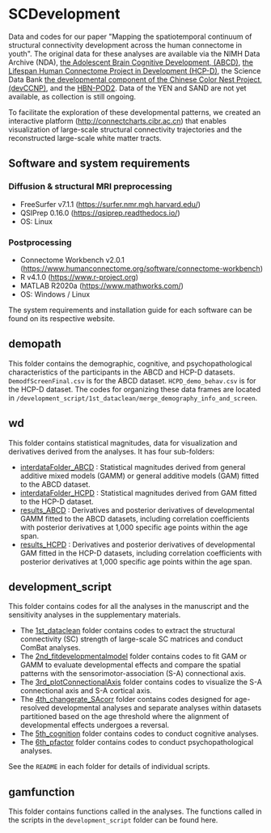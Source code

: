 # SCDevelopment
Data and codes for our paper "Mapping the spatiotemporal continuum of structural connectivity development across the human connectome in youth". 
The original data for these analyses are available via the NIMH Data Archive (NDA),  [the Adolescent Brain Cognitive Development, (ABCD)](https://nda.nih.gov/abcd), [the Lifespan Human Connectome Project in Development (HCP-D)](https://nda.nih.gov/ccf), the Science Data Bank [the developmental component of the Chinese Color Nest Project, (devCCNP)](https://doi.org/10.57760/sciencedb.07478), and the [HBN-POD2](https://github.com/nrdg/HBN-POD2). Data of the YEN and SAND are not yet available, as collection is still ongoing.

To facilitate the exploration of these developmental patterns, we created an interactive platform (http://connectcharts.cibr.ac.cn) that enables visualization of large-scale structural connectivity trajectories and the reconstructed large-scale white matter tracts.

## Software and system requirements
### Diffusion & structural MRI preprocessing
* FreeSurfer v7.1.1 (https://surfer.nmr.mgh.harvard.edu/)
* QSIPrep 0.16.0 (https://qsiprep.readthedocs.io/)
* OS: Linux

### Postprocessing
* Connectome Workbench v2.0.1 (https://www.humanconnectome.org/software/connectome-workbench)
* R v4.1.0 (https://www.r-project.org)
* MATLAB R2020a (https://www.mathworks.com/)
* OS: Windows / Linux

The system requirements and installation guide for each software can be found on its respective website.

## demopath
This folder contains the demographic, cognitive, and psychopathological characteristics of the participants in the ABCD and HCP-D datasets. `DemodfScreenFinal.csv` is for the ABCD dataset. `HCPD_demo_behav.csv` is for the HCP-D dataset. The codes for organizing these data frames are located in `/development_script/1st_dataclean/merge_demography_info_and_screen`.

## wd
This folder contains statistical magnitudes, data for visualization and derivatives derived from the analyses. It has four sub-folders:
* [interdataFolder_ABCD](https://github.com/XiaoyuXu750/SCDevelopment/tree/main/wd/interdataFolder_ABCD) : Statistical magnitudes derived from general additive mixed models (GAMM) or general additive models (GAM) fitted to the ABCD dataset.
* [interdataFolder_HCPD](https://github.com/XiaoyuXu750/SCDevelopment/tree/main/wd/interdataFolder_HCPD) : Statistical magnitudes derived from GAM fitted to the HCP-D dataset. 
* [results_ABCD](https://github.com/XiaoyuXu750/SCDevelopment/tree/main/wd/results_ABCD) : Derivatives and posterior derivatives of developmental GAMM fitted to the ABCD datasets, including correlation coefficients with posterior derivatives at 1,000 specific age points within the age span.
* [results_HCPD](https://github.com/XiaoyuXu750/SCDevelopment/tree/main/wd/results_HCPD) : Derivatives and posterior derivatives of developmental GAM fitted in the HCP-D datasets, including correlation coefficients with posterior derivatives at 1,000 specific age points within the age span.

## development_script
This folder contains codes for all the analyses in the manuscript and the sensitivity analyses in the supplementary materials.

* The [1st_dataclean](https://github.com/XiaoyuXu750/SCDevelopment/tree/main/development_script/1st_dataclean) folder contains codes to extract the structural connectivity (SC) strength of large-scale SC matrices and conduct ComBat analyses.
* The [2nd_fitdevelopmentalmodel](https://github.com/XiaoyuXu750/SCDevelopment/tree/main/development_script/2nd_fitdevelopmentalmodel) folder contains codes to fit GAM or GAMM to evaluate developmental effects and compare the spatial patterns with the sensorimotor-association (S-A) connectional axis.
* The [3rd_plotConnectionalAxis](https://github.com/XiaoyuXu750/SCDevelopment/tree/main/development_script/3rd_plotConnectionalAxis) folder contains codes to visualize the S-A connectional axis and S-A cortical axis.
* The [4th_changerate_SAcorr](https://github.com/XiaoyuXu750/SCDevelopment/tree/main/development_script/4th_changerate_SAcorr) folder contains codes designed for age-resolved developmental analyses and separate analyses within datasets partitioned based on the age threshold where the alignment of developmental effects undergoes a reversal.
* The [5th_cognition](https://github.com/XiaoyuXu750/SCDevelopment/tree/main/development_script/5th_cognition) folder contains codes to conduct cognitive analyses.
* The [6th_pfactor](https://github.com/XiaoyuXu750/SCDevelopment/tree/main/development_script/6th_pfactor) folder contains codes to conduct psychopathological analyses.

See the `README` in each folder for details of individual scripts.

## gamfunction
This folder contains functions called in the analyses. The functions called in the scripts in the `development_script` folder can be found here.

